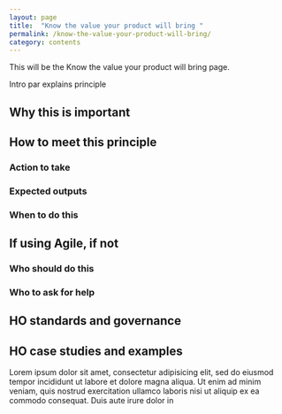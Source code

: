 ```yaml
---
layout: page
title:  "Know the value your product will bring "
permalink: /know-the-value-your-product-will-bring/
category: contents
---
```


This will be the Know the value your product will bring page.

Intro par explains principle

## Why this is important


## How to meet this principle


### Action to take
### Expected outputs 
### When to do this

## If using Agile, if not
### Who should do this
### Who to ask for help
## HO standards and governance 
## HO case studies and examples

Lorem ipsum dolor sit amet, consectetur adipisicing elit, sed do eiusmod tempor incididunt ut labore et dolore magna aliqua. Ut enim ad minim veniam, quis nostrud exercitation ullamco laboris nisi ut aliquip ex ea commodo consequat. Duis aute irure dolor in 
